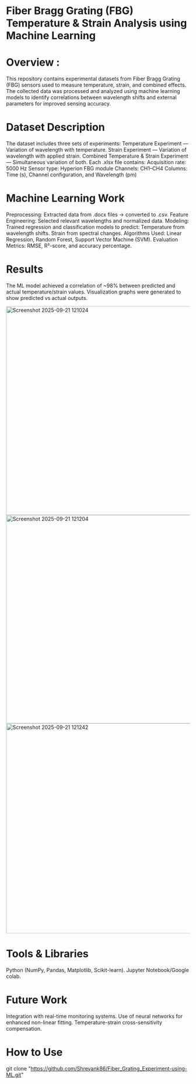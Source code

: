 # Fiber Bragg Grating (FBG) Temperature & Strain Analysis using Machine Learning

# Overview :
This repository contains experimental datasets from Fiber Bragg Grating (FBG) sensors used to measure temperature, strain, and combined effects.
The collected data was processed and analyzed using machine learning models to identify correlations between wavelength shifts and external parameters for improved sensing accuracy.

# Dataset Description
The dataset includes three sets of experiments:
Temperature Experiment — Variation of wavelength with temperature.
Strain Experiment — Variation of wavelength with applied strain.
Combined Temperature & Strain Experiment — Simultaneous variation of both.
Each .xlsx file contains:
Acquisition rate: 5000 Hz
Sensor type: Hyperion FBG module
Channels: CH1–CH4
Columns: Time (s), Channel configuration, and Wavelength (pm)

# Machine Learning Work
Preprocessing: Extracted data from .docx files → converted to .csv.
Feature Engineering: Selected relevant wavelengths and normalized data.
Modeling: Trained regression and classification models to predict:
   Temperature from wavelength shifts.
   Strain from spectral changes.
Algorithms Used: Linear Regression, Random Forest, Support Vector Machine (SVM).
Evaluation Metrics: RMSE, R²-score, and accuracy percentage.

# Results
The ML model achieved a correlation of ~98% between predicted and actual temperature/strain values.
Visualization graphs were generated to show predicted vs actual outputs.

<img width="1395" height="570" alt="Screenshot 2025-09-21 121024" src="https://github.com/user-attachments/assets/cf557015-1d08-46c7-a91d-1cf7b0b03c9e" />
<img width="1383" height="569" alt="Screenshot 2025-09-21 121204" src="https://github.com/user-attachments/assets/30ea273f-d2b3-45ca-8523-78ed610622f8" />
<img width="1392" height="573" alt="Screenshot 2025-09-21 121242" src="https://github.com/user-attachments/assets/831b9e33-89fa-4818-a86d-2f310ad4e3cd" />

# Tools & Libraries
Python (NumPy, Pandas, Matplotlib, Scikit-learn).
Jupyter Notebook/Google colab.

# Future Work
Integration with real-time monitoring systems.
Use of neural networks for enhanced non-linear fitting.
Temperature-strain cross-sensitivity compensation.

# How to Use
git clone "https://github.com/Shreyank86/Fiber_Grating_Experiment-using-ML.git"
